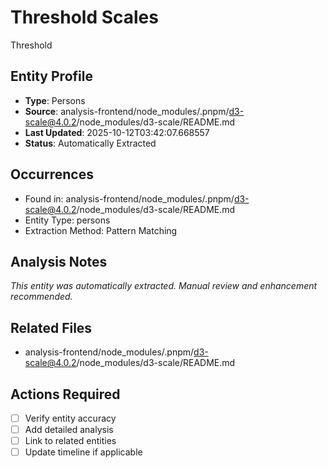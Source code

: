 # Threshold Scales

Threshold

## Entity Profile
- **Type**: Persons
- **Source**: analysis-frontend/node_modules/.pnpm/d3-scale@4.0.2/node_modules/d3-scale/README.md
- **Last Updated**: 2025-10-12T03:42:07.668557
- **Status**: Automatically Extracted

## Occurrences
- Found in: analysis-frontend/node_modules/.pnpm/d3-scale@4.0.2/node_modules/d3-scale/README.md
- Entity Type: persons
- Extraction Method: Pattern Matching

## Analysis Notes
*This entity was automatically extracted. Manual review and enhancement recommended.*

## Related Files
- analysis-frontend/node_modules/.pnpm/d3-scale@4.0.2/node_modules/d3-scale/README.md

## Actions Required
- [ ] Verify entity accuracy
- [ ] Add detailed analysis
- [ ] Link to related entities
- [ ] Update timeline if applicable
